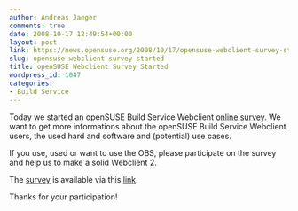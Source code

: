 ```yaml
---
author: Andreas Jaeger
comments: true
date: 2008-10-17 12:49:54+00:00
layout: post
link: https://news.opensuse.org/2008/10/17/opensuse-webclient-survey-started/
slug: opensuse-webclient-survey-started
title: openSUSE Webclient Survey Started
wordpress_id: 1047
categories:
- Build Service
---
```


Today we started an openSUSE Build Service Webclient [online survey](http://www.surveymonkey.com/s.aspx?sm=d4ovT179sAK_2f1gmuApBAjg_3d_3d). We want to get more informations about the openSUSE Build Service Webclient users, the used hard and software and (potential) use cases.

If you use, used or want to use the OBS, please participate on the survey and help us to make a solid Webclient 2.

The [survey](http://www.surveymonkey.com/s.aspx?sm=d4ovT179sAK_2f1gmuApBAjg_3d_3d) is available via this [link](http://www.surveymonkey.com/s.aspx?sm=d4ovT179sAK_2f1gmuApBAjg_3d_3d).

Thanks for your participation!
